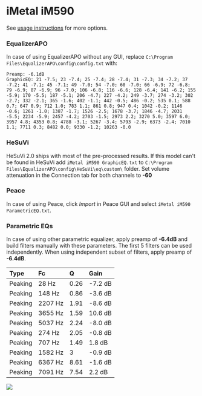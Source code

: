 # iMetal iM590
See [usage instructions](https://github.com/jaakkopasanen/AutoEq#usage) for more options.

### EqualizerAPO
In case of using EqualizerAPO without any GUI, replace `C:\Program Files\EqualizerAPO\config\config.txt`
with:
```
Preamp: -6.1dB
GraphicEQ: 21 -7.5; 23 -7.4; 25 -7.4; 28 -7.4; 31 -7.3; 34 -7.2; 37 -7.2; 41 -7.1; 45 -7.1; 49 -7.0; 54 -7.0; 60 -7.0; 66 -6.9; 72 -6.8; 79 -6.9; 87 -6.9; 96 -7.0; 106 -6.8; 116 -6.6; 128 -6.4; 141 -6.2; 155 -5.9; 170 -5.5; 187 -5.1; 206 -4.7; 227 -4.2; 249 -3.7; 274 -3.2; 302 -2.7; 332 -2.1; 365 -1.6; 402 -1.1; 442 -0.5; 486 -0.2; 535 0.1; 588 0.7; 647 0.9; 712 1.0; 783 1.1; 861 0.8; 947 0.4; 1042 -0.2; 1146 -0.6; 1261 -1.0; 1387 -1.7; 1526 -2.5; 1678 -3.7; 1846 -4.7; 2031 -5.5; 2234 -5.9; 2457 -4.2; 2703 -1.5; 2973 2.2; 3270 5.0; 3597 6.0; 3957 4.8; 4353 0.8; 4788 -3.1; 5267 -3.4; 5793 -2.9; 6373 -2.4; 7010 1.1; 7711 0.3; 8482 0.0; 9330 -1.2; 10263 -0.0
```

### HeSuVi
HeSuVi 2.0 ships with most of the pre-processed results. If this model can't be found in HeSuVi add
`iMetal iM590 GraphicEQ.txt` to `C:\Program Files\EqualizerAPO\config\HeSuVi\eq\custom\` folder.
Set volume attenuation in the Connection tab for both channels to **-60**

### Peace
In case of using Peace, click *Import* in Peace GUI and select `iMetal iM590 ParametricEQ.txt`.

### Parametric EQs
In case of using other parametric equalizer, apply preamp of **-6.4dB** and build filters manually
with these parameters. The first 5 filters can be used independently.
When using independent subset of filters, apply preamp of **-6.4dB**.

| Type    | Fc      |    Q | Gain    |
|:--------|:--------|:-----|:--------|
| Peaking | 28 Hz   | 0.26 | -7.2 dB |
| Peaking | 148 Hz  | 0.86 | -3.6 dB |
| Peaking | 2207 Hz | 1.91 | -8.6 dB |
| Peaking | 3655 Hz | 1.59 | 10.6 dB |
| Peaking | 5037 Hz | 2.24 | -8.0 dB |
| Peaking | 274 Hz  | 2.05 | -0.8 dB |
| Peaking | 707 Hz  | 1.49 | 1.8 dB  |
| Peaking | 1582 Hz | 3    | -0.9 dB |
| Peaking | 6367 Hz | 8.61 | -1.6 dB |
| Peaking | 7091 Hz | 7.54 | 2.2 dB  |

![](https://raw.githubusercontent.com/jaakkopasanen/AutoEq/master/results/innerfidelity/sbaf-serious/iMetal%20iM590/iMetal%20iM590.png)